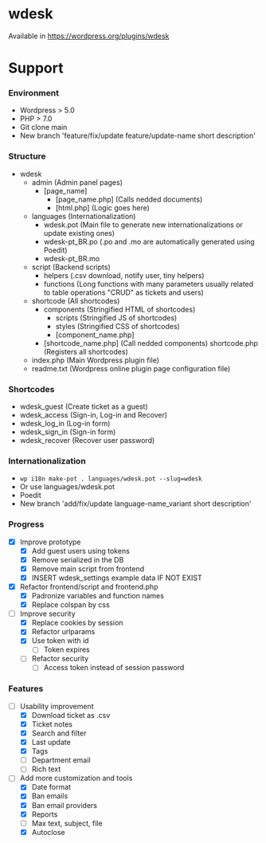 # wdesk

Available in https://wordpress.org/plugins/wdesk

# Support

### Environment

- Wordpress > 5.0 
- PHP > 7.0
- Git clone main
- New branch 'feature/fix/update feature/update-name short description'

### Structure

- wdesk
	- admin (Admin panel pages)
		- [page_name]
			- [page_name.php] (Calls nedded documents)
			- [html.php] (Logic goes here)
	- languages (Internationalization)
		- wdesk.pot (Main file to generate new internationalizations or update existing ones)
		- wdesk-pt_BR.po (.po and .mo are automatically generated using Poedit)
		- wdesk-pt_BR.mo
	- script (Backend scripts) 
		- helpers (.csv download, notify user, tiny helpers)
		- functions (Long functions with many parameters usually related to table operations "CRUD" as tickets and users)
	- shortcode (All shortcodes)
		- components (Stringified HTML of shortcodes)
			- scripts (Stringified JS of shortcodes)
			- styles (Stringified CSS of shortcodes)
			- [component_name.php]
		- [shortcode_name.php] (Call nedded components)
		shortcode.php (Registers all shortcodes)
	- index.php (Main Wordpress plugin file)
	- readme.txt (Wordpress online plugin page configuration file)

### Shortcodes

- wdesk_guest 	(Create ticket as a guest)
- wdesk_access 	(Sign-in, Log-in and Recover)
- wdesk_log_in 	(Log-in form)
- wdesk_sign_in (Sign-in form)
- wdesk_recover (Recover user password)
	
### Internationalization

- ```wp i18n make-pot . languages/wdesk.pot --slug=wdesk```
- Or use languages/wdesk.pot
- Poedit
- New branch 'add/fix/update language-name_variant short description'

### Progress

- [X] Improve prototype
	- [X] Add guest users using tokens
	- [X] Remove serialized in the DB
	- [X] Remove main script from frontend
	- [X] INSERT wdesk_settings example data IF NOT EXIST
- [X] Refactor frontend/script and frontend.php
	- [X] Padronize variables and function names
	- [X] Replace colspan by css
- [ ] Improve security
	- [X] Replace cookies by session
	- [X] Refactor urlparams
	- [X] Use token with id
		- [ ] Token expires
	- [ ] Refactor security
		- [ ] Access token instead of session password

### Features

- [ ] Usability improvement
	- [X] Download ticket as .csv
	- [X] Ticket notes
	- [X] Search and filter
	- [X] Last update
	- [X] Tags
	- [ ] Department email
	- [ ] Rich text
- [ ] Add more customization and tools
	- [X] Date format
	- [X] Ban emails
	- [X] Ban email providers
	- [X] Reports
	- [ ] Max text, subject, file
	- [X] Autoclose